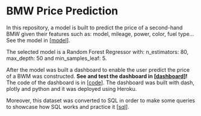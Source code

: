 # **BMW Price Prediction**

In this repository, a model is built to predict the price of a second-hand BMW given their features such as: model, mileage, power, color, fuel type... See the model in [[model]]. 

The selected model is a Random Forest Regressor with: n_estimators: 80, max_depth: 50 and min_samples_leaf: 5.

After the model was built a dashboard to enable the user predict the price of a BWM was constructed. **See and test the dashboard in [[dashboard]]!** The code of the dashboard is in [[code]]. The dashboard was built with dash, plotly and python and it was deployed using Heroku. 

Moreover, this dataset was converted to SQL in order to make some queries to showcase how SQL works and practice it [[sql]].


[//begin]: # "Autogenerated link references for markdown compatibility"
[model]: ./price_prediction.ipynb "model"
[//end]: # "Autogenerated link references"

[//begin]: # "Autogenerated link references for markdown compatibility"
[dashboard]: http://carlosperez1697.pythonanywhere.com/ "dashboard"
[//end]: # "Autogenerated link references"

[//begin]: # "Autogenerated link references for markdown compatibility"
[sql]: ./bmw_sql.ipynb "sql"
[//end]: # "Autogenerated link references"

[//begin]: # "Autogenerated link references for markdown compatibility"
[code]: ./bmw_dashboard.py "code"
[//end]: # "Autogenerated link references"
